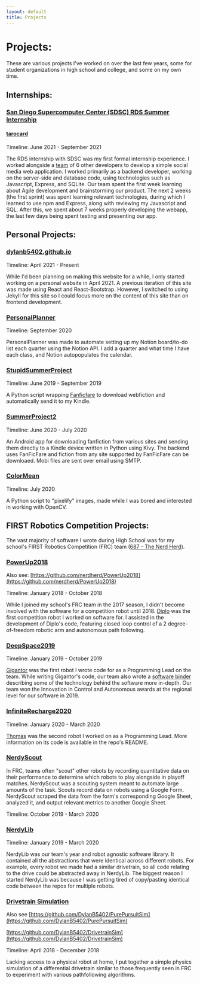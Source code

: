 ```yaml
---
layout: default
title: Projects
---
```


# Projects:

These are various projects I've worked on over the last few years, some for student organizations in high school and college, and some on my own time.

## Internships:

### [San Diego Supercomputer Center (SDSC) RDS Summer Internship](https://sdsc-ucsd.atlassian.net/wiki/spaces/SRSI21/pages/1834254338/SU21+SDSC+RDS+Summer+Internship+Home)
#### [tarocard](https://github.com/DylanB5402/tarocard)

Timeline: June 2021 - September 2021

The RDS internship with SDSC was my first formal internship experience. I worked alongside a [team](https://sdsc-ucsd.atlassian.net/wiki/spaces/SRSI21/pages/1834254730/SU21+Team+AhjinTpCc) of 6 other developers to develop a simple social media web application. I worked primarily as a backend developer, working on the server-side and database code, using technologies such as Javascript, Express, and SQLite. Our team spent the first week learning about Agile development and brainstorming our product. The next 2 weeks (the first sprint) was spent learning relevant technologies, during which I learned to use npm and Express, along with reviewing my Javascript and SQL. After this, we spent about 7 weeks properly developing the webapp, the last few days being spent testing and presenting our app.

## Personal Projects:

### [dylanb5402.github.io](https://github.com/DylanB5402/dylanb5402.github.io)

Timeline: April 2021 - Present

While I'd been planning on making this website for a while, I only started working on a personal website in April 2021. A previous iteration of this site was made using React and React-Bootstrap. However, I switched to using Jekyll for this site so I could focus more on the content of this site than on frontend development. 

### [PersonalPlanner](https://github.com/DylanB5402/PersonalPlanner)

Timeline: September 2020

PersonalPlanner was made to automate setting up my Notion board/to-do list each quarter using the Notion API. I add a quarter and what time I have each class, and Notion autopopulates the calendar. 

### [StupidSummerProject](https://github.com/DylanB5402/StupidSummerProject)

Timeline: June 2019 - September 2019

A Python script wrapping [Fanficfare](https://github.com/JimmXinu/FanFicFare) to download webfiction and automatically send it to my Kindle.

### [SummerProject2](https://github.com/DylanB5402/SummerProject2/commits/master)

Timeline: June 2020 - July 2020

An Android app for downloading fanfiction from various sites and sending them directly to a Kindle device written in Python using Kivy. The backend uses FanFicFare and fiction from any site supported by FanFicFare can be downloaed. Mobi files are sent over email using SMTP. 

### [ColorMean](https://github.com/DylanB5402/ColorMean)

Timeline: July 2020

A Python script to "pixelify" images, made while I was bored and interested in working with OpenCV.

## FIRST Robotics Competition Projects:

The vast majority of software I wrote during High School was for my school's FIRST Robotics Competition (FRC) team ([687 - The Nerd Herd](https://www.thebluealliance.com/team/687)).

### [PowerUp2018](https://github.com/nerdherd/PowerUp2018Offseason)

Also see: [https://github.com/nerdherd/PowerUp2018](https://github.com/nerdherd/PowerUp2018)

Timeline: January 2018 - October 2018

While I joined my school's FRC team in the 2017 season, I didn't become involved with the software for a competition robot until 2018. [Diplo](https://www.thebluealliance.com/team/687/2018) was the first competition robot I worked on software for. I assisted in the development of Diplo's code, featuring closed loop control of a 2 degree-of-freedom robotic arm and autonomous path following.

### [DeepSpace2019](https://github.com/nerdherd/DeepSpace2019)

Timeline: January 2019 - October 2019

[Gigantor](https://www.thebluealliance.com/team/687/2019) was the first robot I wrote code for as a Programming Lead on the team. While writing Gigantor's code, our team also wrote a [software binder](https://drive.google.com/file/d/1GWe93W186P_5ae7Ai7O43S8fEdd6IMaK/view?usp=sharing) describing some of the technology behind the software more in-depth. Our team won the Innovation in Control and Autonomous awards at the regional level for our software in 2019.

### [InfiniteRecharge2020](https://github.com/nerdherd/InfiniteRecharge2020)

Timeline: January 2020 - March 2020

[Thomas](https://www.thebluealliance.com/team/687/2020) was the second robot I worked on as a Programming Lead. More information on its code is available in the repo's README.

### [NerdyScout](https://github.com/nerdherd/NerdyScoutBlitz)

In FRC, teams often "scout" other robots by recording quantitative data on their performance to determine which robots to play alongside in playoff matches. NerdyScout was a scouting system meant to automate large amounts of the task. Scouts record data on robots using a Google Form. NerdyScout scraped the data from the form's corresponding Google Sheet, analyzed it, and output relevant metrics to another Google Sheet. 

Timeline: October 2019 - March 2020

### [NerdyLib](https://github.com/nerdherd/NerdyLib)

Timeline: January 2019 - March 2020

NerdyLib was our team's year and robot agnostic software library. It contained all the abstractions that were identical across different robots. For example, every robot we made had a similar drivetrain, so all code relating to the drive could be abstracted away in NerdyLib. The biggest reason I started NerdyLib was because I was getting tired of copy/pasting identical code between the repos for multiple robots.

### [Drivetrain Simulation](https://github.com/DylanB5402/RobotDriveTrainSim)
Also see [https://github.com/DylanB5402/PurePursuitSim](https://github.com/DylanB5402/PurePursuitSim)

[https://github.com/DylanB5402/DrivetrainSim](https://github.com/DylanB5402/DrivetrainSim)

Timeline: April 2018 - December 2018

Lacking access to a physical robot at home, I put together a simple physics simulation of a differential drivetrain similar to those frequently seen in FRC to experiment with various pathfollowing algorithms.

